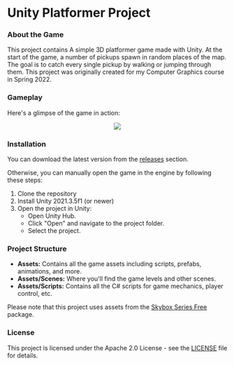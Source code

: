 # Unity Platformer Project

### About the Game

This project contains A simple 3D platformer game made with Unity. At the start of the game, a number of pickups spawn in random places of the map. The goal is to catch every single pickup by walking or jumping through them. This project was originally created for my Computer Graphics course in Spring 2022.


### Gameplay

Here's a glimpse of the game in action:

<p align="center">
  <img src="./Media/sample_run.gif">
</p>


### Installation

You can download the latest version from the [releases](https://github.com/Mahan-M47/Unity-Platformer-Project/releases) section.

Otherwise, you can manually open the game in the engine by following these steps:

1. Clone the repository
2. Install Unity 2021.3.5f1 (or newer)
3. Open the project in Unity:
    - Open Unity Hub.
    - Click "Open" and navigate to the project folder.
    - Select the project.


### Project Structure

- **Assets:** Contains all the game assets including scripts, prefabs, animations, and more.
- **Assets/Scenes:** Where you'll find the game levels and other scenes.
- **Assets/Scripts:** Contains all the C# scripts for game mechanics, player control, etc.

Please note that this project uses assets from the [Skybox Series Free](https://assetstore.unity.com/packages/2d/textures-materials/sky/skybox-series-free-103633) package.


### License

This project is licensed under the Apache 2.0 License - see the [LICENSE](LICENSE) file for details.

